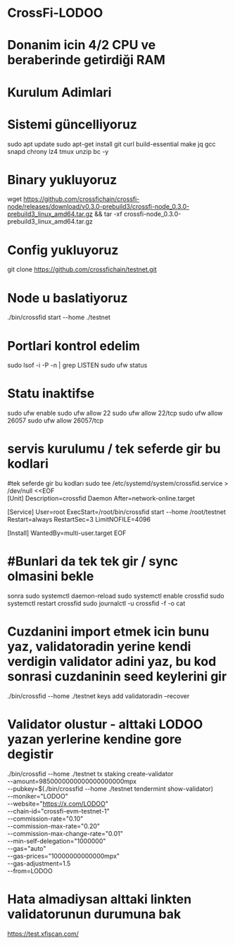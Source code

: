 # CrossFi-LODOO
# Donanim icin 4/2 CPU ve beraberinde getirdiği RAM

# Kurulum Adimlari

# Sistemi güncelliyoruz
sudo apt update
sudo apt-get install git curl build-essential make jq gcc snapd chrony lz4 tmux unzip bc -y

# Binary yukluyoruz
wget https://github.com/crossfichain/crossfi-node/releases/download/v0.3.0-prebuild3/crossfi-node_0.3.0-prebuild3_linux_amd64.tar.gz && tar -xf crossfi-node_0.3.0-prebuild3_linux_amd64.tar.gz

# Config yukluyoruz
git clone https://github.com/crossfichain/testnet.git

# Node u baslatiyoruz
./bin/crossfid start --home ./testnet

# Portlari kontrol edelim
sudo lsof -i -P -n | grep LISTEN
sudo ufw status
# Statu inaktifse
sudo ufw enable
sudo ufw allow 22
sudo ufw allow 22/tcp
sudo ufw allow 26057
sudo ufw allow 26057/tcp
# servis kurulumu / tek seferde gir bu kodlari
#tek seferde gir bu kodları
sudo tee /etc/systemd/system/crossfid.service > /dev/null <<EOF  
[Unit]
Description=crossfid Daemon
After=network-online.target

[Service]
User=root
ExecStart=/root/bin/crossfid start --home /root/testnet
Restart=always
RestartSec=3
LimitNOFILE=4096

[Install]
WantedBy=multi-user.target
EOF
# #Bunlari da tek tek gir / sync olmasini bekle
sonra sudo systemctl daemon-reload
sudo systemctl enable crossfid 
sudo systemctl restart crossfid 
sudo journalctl -u crossfid -f -o cat

# Cuzdanini import etmek icin bunu yaz, validatoradin yerine kendi verdigin validator adini yaz, bu kod sonrasi cuzdaninin seed keylerini gir
./bin/crossfid --home ./testnet keys add validatoradin –recover
# Validator olustur - alttaki LODOO yazan yerlerine kendine gore degistir
./bin/crossfid --home ./testnet tx staking create-validator \
  --amount=9850000000000000000000mpx \
  --pubkey=$(./bin/crossfid --home ./testnet tendermint show-validator) \
  --moniker="LODOO" \
  --website="https://x.com/LODOO" \
  --chain-id="crossfi-evm-testnet-1" \
  --commission-rate="0.10" \
  --commission-max-rate="0.20" \
  --commission-max-change-rate="0.01" \
  --min-self-delegation="1000000" \
  --gas="auto" \
  --gas-prices="10000000000000mpx" \
  --gas-adjustment=1.5 \
  --from=LODOO

# Hata almadiysan alttaki linkten validatorunun durumuna bak
https://test.xfiscan.com/
